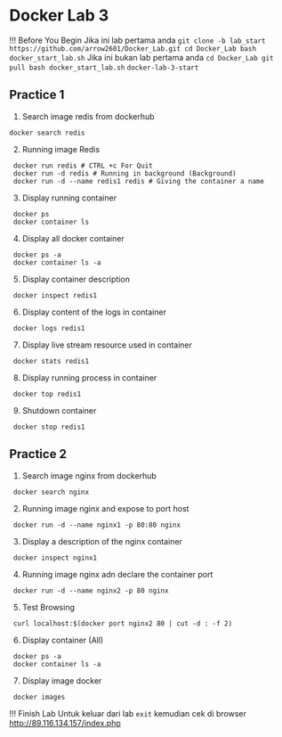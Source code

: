 # Docker Lab 3

!!! Before You Begin
    Jika ini lab pertama anda
    ```
    git clone -b lab_start https://github.com/arrow2601/Docker_Lab.git
    cd Docker_Lab
    bash docker_start_lab.sh
    ```
    Jika ini bukan lab pertama anda
    ```
    cd Docker_Lab
    git pull
    bash docker_start_lab.sh
    ```
    ```
    docker-lab-3-start
    ```

  ## Practice 1

1. Search image redis from dockerhub
```
docker search redis
```   
2. Running image Redis
```
 docker run redis # CTRL +c For Quit
 docker run -d redis # Running in background (Background)
 docker run -d --name redis1 redis # Giving the container a name
```  
3. Display running container
```
 docker ps
 docker container ls
```  
4. Display all docker container
```
 docker ps -a
 docker container ls -a
```
5. Display container description
```
 docker inspect redis1
```
6. Display content of the logs in container
```
 docker logs redis1
```
7. Display live stream resource used in container
```
 docker stats redis1
```  
8. Display running process in container
```
 docker top redis1
```
9. Shutdown container
```
 docker stop redis1
```  

## Practice 2

1. Search image nginx from dockerhub
```
 docker search nginx
```

2. Running image nginx and expose to port host
```
 docker run -d --name nginx1 -p 80:80 nginx
```  
3. Display a description of the nginx container
```
 docker inspect nginx1
```  
4. Running image nginx adn declare the container port
```
 docker run -d --name nginx2 -p 80 nginx
```
5. Test Browsing
```
 curl localhost:$(docker port nginx2 80 | cut -d : -f 2)
```  
6. Display container (All)
```
 docker ps -a
 docker container ls -a
```
7. Display image docker
```
 docker images
```

!!! Finish Lab
    Untuk keluar dari lab
    `exit`
    kemudian cek di browser
    http://89.116.134.157/index.php

    